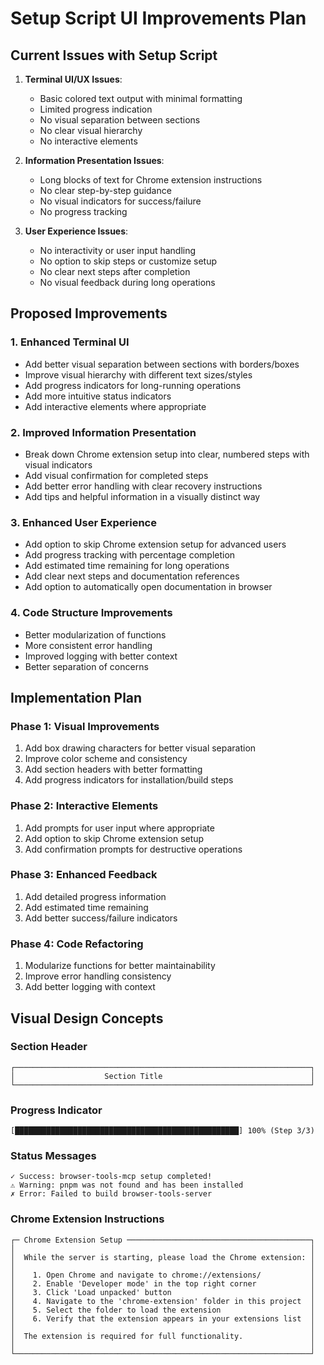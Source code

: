 # Setup Script UI Improvements Plan

## Current Issues with Setup Script

1. **Terminal UI/UX Issues**:
   - Basic colored text output with minimal formatting
   - Limited progress indication
   - No visual separation between sections
   - No clear visual hierarchy
   - No interactive elements

2. **Information Presentation Issues**:
   - Long blocks of text for Chrome extension instructions
   - No clear step-by-step guidance
   - No visual indicators for success/failure
   - No progress tracking

3. **User Experience Issues**:
   - No interactivity or user input handling
   - No option to skip steps or customize setup
   - No clear next steps after completion
   - No visual feedback during long operations

## Proposed Improvements

### 1. Enhanced Terminal UI
- Add better visual separation between sections with borders/boxes
- Improve visual hierarchy with different text sizes/styles
- Add progress indicators for long-running operations
- Add more intuitive status indicators
- Add interactive elements where appropriate

### 2. Improved Information Presentation
- Break down Chrome extension setup into clear, numbered steps with visual indicators
- Add visual confirmation for completed steps
- Add better error handling with clear recovery instructions
- Add tips and helpful information in a visually distinct way

### 3. Enhanced User Experience
- Add option to skip Chrome extension setup for advanced users
- Add progress tracking with percentage completion
- Add estimated time remaining for long operations
- Add clear next steps and documentation references
- Add option to automatically open documentation in browser

### 4. Code Structure Improvements
- Better modularization of functions
- More consistent error handling
- Improved logging with better context
- Better separation of concerns

## Implementation Plan

### Phase 1: Visual Improvements
1. Add box drawing characters for better visual separation
2. Improve color scheme and consistency
3. Add section headers with better formatting
4. Add progress indicators for installation/build steps

### Phase 2: Interactive Elements
1. Add prompts for user input where appropriate
2. Add option to skip Chrome extension setup
3. Add confirmation prompts for destructive operations

### Phase 3: Enhanced Feedback
1. Add detailed progress information
2. Add estimated time remaining
3. Add better success/failure indicators

### Phase 4: Code Refactoring
1. Modularize functions for better maintainability
2. Improve error handling consistency
3. Add better logging with context

## Visual Design Concepts

### Section Header
```
┌──────────────────────────────────────────────────────────────────┐
│                    Section Title                                 │
└──────────────────────────────────────────────────────────────────┘
```

### Progress Indicator
```
[██████████████████████████████████████████████████] 100% (Step 3/3)
```

### Status Messages
```
✓ Success: browser-tools-mcp setup completed!
⚠ Warning: pnpm was not found and has been installed
✗ Error: Failed to build browser-tools-server
```

### Chrome Extension Instructions
```
┌─ Chrome Extension Setup ─────────────────────────────────────────┐
│                                                                  │
│  While the server is starting, please load the Chrome extension: │
│                                                                  │
│    1. Open Chrome and navigate to chrome://extensions/           │
│    2. Enable 'Developer mode' in the top right corner            │
│    3. Click 'Load unpacked' button                               │
│    4. Navigate to the 'chrome-extension' folder in this project  │
│    5. Select the folder to load the extension                    │
│    6. Verify that the extension appears in your extensions list  │
│                                                                  │
│  The extension is required for full functionality.               │
│                                                                  │
└──────────────────────────────────────────────────────────────────┘
```